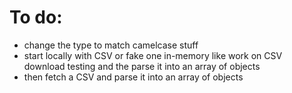 # To do:

- change the type to match camelcase stuff
- start locally with CSV or fake one in-memory like work on CSV download testing and the parse it into an array of objects
- then fetch a CSV and parse it into an array of objects
